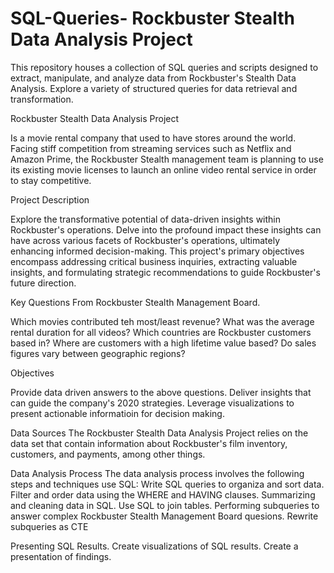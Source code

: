# SQL-Queries- Rockbuster Stealth Data Analysis Project
This repository houses a collection of SQL queries and scripts designed to extract, manipulate, and analyze data from Rockbuster's Stealth Data Analysis. Explore a variety of structured queries for data retrieval and transformation.

Rockbuster Stealth Data Analysis Project

Is a movie rental company that used to have stores around the world. Facing stiff competition from streaming services such as Netflix and Amazon Prime, the Rockbuster Stealth management team is planning to use its existing movie licenses to launch an online video rental service in order to stay competitive.

Project Description

Explore the transformative potential of data-driven insights within Rockbuster's operations. Delve into the profound impact these insights can have across various facets of Rockbuster's operations, ultimately enhancing informed decision-making. This project's primary objectives encompass addressing critical business inquiries, extracting valuable insights, and formulating strategic recommendations to guide Rockbuster's future direction. 

Key Questions From Rockbuster Stealth Management Board.

Which movies contributed teh most/least revenue?
What was the average rental duration for all videos?
Which countries are Rockbuster customers based in?
Where are customers with a high lifetime value based?
Do sales figures vary between geographic regions?

Objectives

Provide data driven answers to the above questions.
Deliver insights that can guide the company's 2020 strategies.
Leverage visualizations to present actionable informatioin for decision making.

Data Sources
The Rockbuster Stealth Data Analysis Project relies on the data set that contain information about Rockbuster's film inventory, customers, and payments, among other things.

Data Analysis Process
The data analysis process involves the following steps and techniques use SQL:
Write SQL queries to organiza and sort data.
Filter and order data using the WHERE and HAVING clauses.
Summarizing and cleaning data in SQL.
Use SQL to join tables.
Performing subqueries to answer complex Rockbuster Stealth Management Board quesions.
Rewrite subqueries as CTE

Presenting SQL Results.
Create visualizations of SQL results.
Create a presentation of findings.


